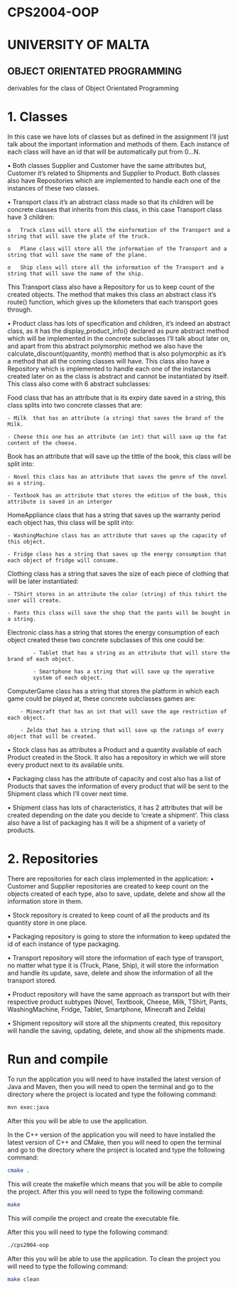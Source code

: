 # CPS2004-OOP
# UNIVERSITY OF MALTA
## OBJECT ORIENTATED PROGRAMMING
derivables for the class of Object Orientated Programming

# 1.	Classes
In this case we have lots of classes but as defined in the assignment I’ll just talk about the important information and methods of them. Each instance of each class will have an id that will be automatically put from 0…N.

•	Both classes Supplier and Customer have the same attributes but, Customer it’s related to Shipments and Supplier to Product. Both classes also have Repositories which are implemented to handle each one of the instances of these two classes.

•	Transport class it’s an abstract class made so that its children will be concrete classes that inherits from this class, in this case Transport class have 3 children:

    o	Truck class will store all the einformation of the Transport and a string that will save the plate of the truck.

    o	Plane class will store all the information of the Transport and a string that will save the name of the plane.

    o	Ship class will store all the information of the Transport and a string that will save the name of the ship.

This Transport class also have a Repository for us to keep count of the created objects. The method that makes this class an abstract class it’s route() function, which gives up the kilometers that each transport goes through.

•	Product class has lots of specification and children, it’s indeed an abstract class, as it has the display_product_info() declared as pure abstract method which will be implemented in the concrete subclasses I’ll talk about later on, and apart from this abstract polymorphic method we also have the calculate_discount(quantity, month) method that is also polymorphic as it’s a method that all the coming classes will have. This class also have a Repository which is implemented to handle each one of the instances created later on as the class is abstract and cannot be instantiated by itself. This class also come with 6 abstract subclasses:

Food class that has an attribute that is its expiry date saved in a string, this class splits into two concrete classes that are:
    
    - Milk  that has an attribute (a string) that saves the brand of the Milk.
    
    - Cheese this one has an attribute (an int) that will save up the fat content of the cheese.

Book has an attribute that will save up the tittle of the book, this class will be split into:
    
    - Novel this class has an attribute that saves the genre of the novel as a string.
    
    - Textbook has an attribute that stores the edition of the book, this attribute is saved in an interger

HomeAppliance class that has a string that saves up the warranty period each object has, this class will be split into:
    
    - WashingMachine class has an attribute that saves up the capacity of this object.
    
    - Fridge class has a string that saves up the energy consumption that each object of fridge will consume.

Clothing class has a string that saves the size of each piece of clothing that will be later instantiated:
    
    - TShirt stores in an attribute the color (string) of this tshirt the user will create.
    
    - Pants this class will save the shop that the pants will be bought in a string.

Electronic class has a string that stores the energy consumption of each object created these two concrete subclasses of this one could be:
        	
            - Tablet that has a string as an attribute that will store the brand of each object.

        	- Smartphone has a string that will save up the operative 
            system of each object.
    
ComputerGame class has a string that stores the platform in which each game could be played at, these concrete subclasses games are:

    	- Minecraft that has an int that will save the age restriction of each object.
        
        - Zelda that has a string that will save up the ratings of every object that will be created.

•	Stock class has as attributes a Product and a quantity available of each Product created in the Stock. It also has a repository in which we will store every product next to its available units.

•	Packaging class has the attribute of capacity and cost also has a list of Products that saves the information of every product that will be sent to the Shipment class which I’ll cover next time.

•	Shipment class has lots of characteristics, it has 2 attributes that will be created depending on the date you decide to ‘create a shipment’. This class also have a list of packaging has it will be a shipment of a variety of products.

# 2.	Repositories
There are repositories for each class implemented in the application:
•	Customer and Supplier repositories are created to keep count on the objects created of each type, also to save, update, delete and show all the information store in them.

•	Stock repository is created to keep count of all the products and its quantity store in one place.

•	Packaging repository is going to store the information to keep updated the id of each instance of type packaging.

•	Transport repository will store the information of each type of transport, no matter what type it is (Truck, Plane, Ship), it will store the information and handle its update, save, delete and show the information of all the transport stored.

•	Product repository will have the same approach as transport but with their respective product subtypes (Novel, Textbook, Cheese, Milk, TShirt, Pants, WashingMachine, Fridge, Tablet, Smartphone, Minecraft and Zelda)

•	Shipment repository will store all the shipments created, this repository will handle the saving, updating, delete, and show all the shipments made.

# Run and compile
To run the application you will need to have installed the latest version of Java and Maven, then you will need to open the terminal and go to the directory where the project is located and type the following command:
```bash
mvn exec:java
```

After this you will be able to use the application.

In the C++ version of the application you will need to have installed the latest version of C++ and CMake, then you will need to open the terminal and go to the directory where the project is located and type the following command:
```bash
cmake .
```
This will create the makefile which means that you will be able to compile the project.
After this you will need to type the following command:
```bash
make
```
This will compile the project and create the executable file.

After this you will need to type the following command:
```bash
./cps2004-oop
```
After this you will be able to use the application.
To clean the project you will need to type the following command:
```bash
make clean
```
